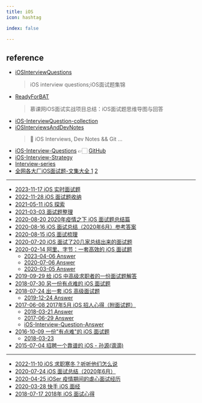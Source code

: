 ```yaml
---
title: iOS
icon: hashtag

index: false

---
```


<!-- more -->

## reference

- [iOSInterviewQuestions](https://github.com/ChenYilong/iOSInterviewQuestions)
    > iOS interview questions;iOS面试题集锦
- [ReadyForBAT](https://github.com/MisterBooo/ReadyForBAT)
    > 慕课网iOS面试实战项目总结：iOS面试题思维导图与回答
- [iOS-InterviewQuestion-collection](https://github.com/liberalisman/iOS-InterviewQuestion-collection)
- [iOSInterviewsAndDevNotes](https://github.com/DevDragonLi/iOSInterviewsAndDevNotes)
    > 🚴 iOS Interviews, Dev Notes && Git ...
- [iOS-Interview-Questions](https://ios.nobady.cn/) 👉🏻 [GitHub](https://github.com/icofans/iOS-Interview-Questions)
- [iOS-Interview-Strategy](https://github.com/iOS-Mayday/iOS-Interview-Strategy)
- [Interview-series](https://github.com/miniLV/Interview-series)
- [全网各大厂iOS面试题-文集大全 1](https://github.com/iOS-Mayday/heji) [2](https://github.com/LGBamboo/iOS-Advanced)

------

- [2023-11-17 iOS 实时面试题](https://juejin.cn/post/7301942327818666024)
- [2022-11-28 iOS 面试题收纳](https://juejin.cn/column/7171051591523876895)
- [2021-05-11 iOS 探索](https://juejin.cn/column/6960987742238933022)
- [](✅)[2021-03-03 面试题整理](https://github.com/zhangferry/iOSWeeklyLearning/issues/17)
- [](✅)[2020-08-20 2020年疫情之下 iOS 面试题总结篇](https://juejin.cn/post/6862898534857834510)
- [](✅)[2020-08-16 iOS 面试总结（2020年6月）参考答案](https://zhangferry.com/2020/08/16/interview_202006_answer/)
- [](✅)[2020-08-15 iOS 面试梳理](https://juejin.cn/post/6860888953638256654)
- [](✅)[2020-07-20 iOS 面试了20几家总结出来的面试题](https://juejin.cn/post/6854573212165111822)
- [](✅)[2020-02-14 阿里、字节：一套高效的 iOS 面试题](https://juejin.cn/post/6844904064937902094)
    * [2023-04-06 Answer](https://juejin.cn/post/7218915344119234616)
    * [2020-07-06 Answer](https://www.sunyazhou.com/tags/ios%E9%9D%A2%E8%AF%95%E9%A2%98/)
    * [2020-03-05 Answer](https://www.cnblogs.com/zbblog/articles/12419312.html)
- [](✅)[2019-09-29 给 iOS 中高级求职者的一份面试题解答](https://juejin.cn/post/6844903955424608263)
- [](✅)[2018-07-30 另一份有点难的 iOS 面试题](https://juejin.cn/post/6844903647399116813)
- [](✅)[2018-07-24 出一套 iOS 高级面试题](https://juejin.im/post/5b56155e6fb9a04f8b78619b)
    * [2019-12-24 Answer](https://juejin.cn/post/6844904030750130183)
- [](✅)[2017-06-08 2017年5月 iOS 招人心得（附面试题）](https://juejin.cn/post/6844903480805556238) 
    * [2018-03-21 Answer](https://juejin.cn/post/6844903581254959117)
    * [2017-06-29 Answer](https://zhangferry.com/2017/06/29/interview-question/)
    * [iOS-Interview-Question-Answer](https://github.com/liberalisman/iOS-Interview-Question-Answer)
- [](✅)[2016-10-09 一份"有点难"的 iOS 面试题](https://zhuanlan.zhihu.com/p/22834934)
    * [2018-03-23](https://www.jianshu.com/p/66977486006e)
- [](✅)[2015-07-04 招聘一个靠谱的 iOS - 孙源(滴滴)](http://blog.sunnyxx.com/2015/07/04/ios-interview)

------

- [2022-11-10 iOS 求职寒冬？听听他们怎么说](https://juejin.cn/post/7164222659528491022)
- [2020-07-24 iOS 面试总结（2020年6月）](https://juejin.cn/post/6854573217320402952)
- [2020-04-25 iOSer 疫情期间的虐心面试经历](https://juejin.cn/post/6844904137369485325)
- [2020-03-28 快手 iOS 面经](https://zhangferry.com/2020/03/28/interview_kuaishou/)
- [2018-07-17 2018年 iOS 面试心得](https://juejin.cn/post/6844903639270572046)











